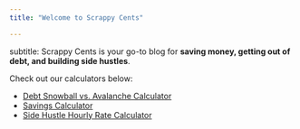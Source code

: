 ```yaml
---
title: "Welcome to Scrappy Cents"

---
```


subtitle: Scrappy Cents is your go-to blog for **saving money, getting out of debt, and building side hustles**.  

Check out our calculators below:  

- [Debt Snowball vs. Avalanche Calculator](/calculators/debt.html)  
- [Savings Calculator](/calculators/savings.html)  
- [Side Hustle Hourly Rate Calculator](/calculators/sidehustle.html)
